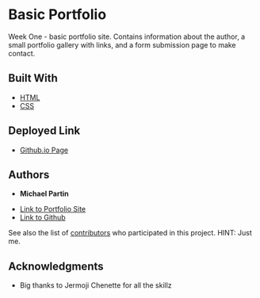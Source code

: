 # Basic Portfolio

Week One - basic portfolio site. Contains information about the author, a small portfolio gallery with links, and a form submission page to make contact.

## Built With

* [HTML](https://developer.mozilla.org/en-US/docs/Web/HTML)
* [CSS](https://developer.mozilla.org/en-US/docs/Web/CSS)

## Deployed Link

* [Github.io Page](https://rev1311.github.io/basic-portfolio/)


## Authors

* **Michael Partin** 

- [Link to Portfolio Site](https://rev1311.github.io/basic-portfolio/)
- [Link to Github](https://github.com/rev1311)

See also the list of [contributors](https://github.com/your/project/contributors) who participated in this project. HINT: Just me.


## Acknowledgments

* Big thanks to Jermoji Chenette for all the skillz

